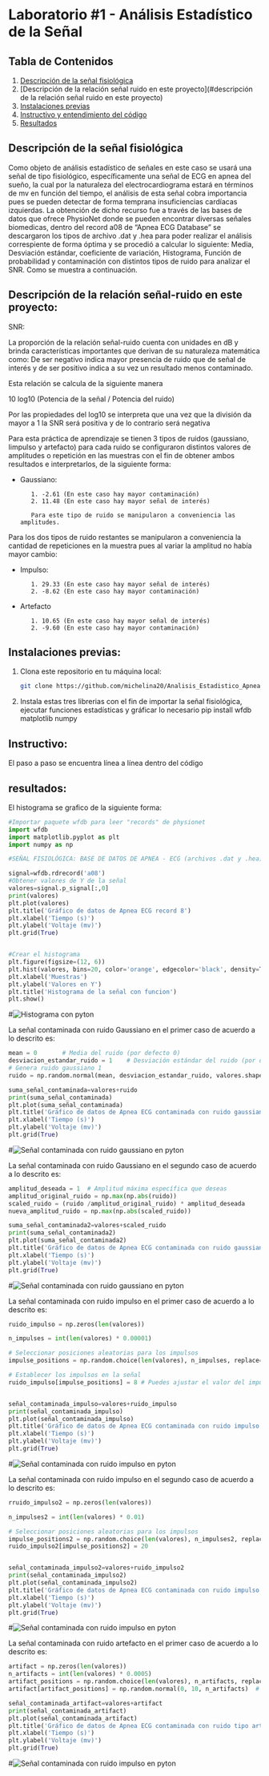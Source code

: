 # Laboratorio #1 - Análisis Estadístico de la Señal

## Tabla de Contenidos
1. [Descripción de la señal fisiológica](#descripción)
2. [Descripción de la relación señal ruido en este proyecto](#descripción de la relación señal ruido en este proyecto)
3. [Instalaciones previas](#instalación)
4. [Instructivo y entendimiento del código](#instructivo)
5. [Resultados](#resultados)



## Descripción de la señal fisiológica

Como objeto  de análisis estadístico de señales en este caso se usará una señal de tipo fisiológico, específicamente una señal de ECG en apnea del sueño, la cual por la naturaleza del electrocardiograma estará en términos de mv en función del tiempo, el análisis de esta señal cobra importancia pues se pueden detectar de forma temprana insuficiencias cardíacas izquierdas. La obtención de dicho recurso fue a través de  las bases de datos que ofrece PhysioNet donde se pueden encontrar diversas señales biomedicas, dentro del record a08 de “Apnea ECG Database” se descargaron los tipos de archivo .dat y .hea para poder realizar el análisis correspiente de forma óptima y se procedió a calcular lo siguiente: Media, Desviación estándar, coeficiente de variación, Histograma, Función de probabilidad y contaminación con distintos tipos de ruido para analizar el SNR. Como se muestra a continuación.

## Descripción de la relación señal-ruido en este proyecto:

SNR: 

La proporción de la relación señal-ruido cuenta con unidades en dB y brinda características importantes que derivan de su naturaleza matemática como: De ser negativo indica mayor presencia de ruido que de señal de interés y de ser positivo indica a su vez un resultado menos contaminado. 

Esta relación se calcula de la siguiente manera 

10 log10 (Potencia de la señal / Potencia del ruido)

Por las propiedades del log10 se interpreta que una vez que la división da mayor a 1 la SNR será positiva y de lo contrario será negativa

Para esta práctica de aprendizaje se tienen 3 tipos de ruidos (gaussiano, Iimpulso y artefacto) para cada ruido se configuraron distintos valores de amplitudes o repetición en las muestras con el fin de obtener ambos resultados e interpretarlos, de la siguiente forma: 

* Gaussiano: 

         1. -2.61 (En este caso hay mayor contaminación)
         2. 11.48 (En este caso hay mayor señal de interés)

         Para este tipo de ruido se manipularon a conveniencia las amplitudes. 

Para los dos tipos de ruido restantes se manipularon a conveniencia la cantidad de repeticiones en la muestra pues al variar la amplitud no había mayor cambio:

* Impulso:

         1. 29.33 (En este caso hay mayor señal de interés)
         2. -8.62 (En este caso hay mayor contaminación)

* Artefacto 

         1. 10.65 (En este caso hay mayor señal de interés)
         2. -9.60 (En este caso hay mayor contaminación)


## Instalaciones previas:

1. Clona este repositorio en tu máquina local:

   ```bash
   git clone https://github.com/michelina20/Analisis_Estadistico_Apnea_ECG.git

2. Instala estas tres librerias con el fin de importar la señal fisiológica, ejecutar funciones estadísticas y gráficar lo necesario
   pip install wfdb matplotlib numpy


## Instructivo:

El paso a paso se encuentra línea a línea dentro del código

## resultados:

El histograma se grafico de la siguiente forma:
```python
#Importar paquete wfdb para leer "records" de physionet
import wfdb
import matplotlib.pyplot as plt 
import numpy as np

#SEÑAL FISIOLÓGICA: BASE DE DATOS DE APNEA - ECG (archivos .dat y .hea)

signal=wfdb.rdrecord('a08')
#Obtener valores de Y de la señal 
valores=signal.p_signal[:,0]
print(valores)
plt.plot(valores)
plt.title('Gráfico de datos de Apnea ECG record 8')
plt.xlabel('Tiempo (s)')
plt.ylabel('Voltaje (mv)')
plt.grid(True)


#Crear el histograma
plt.figure(figsize=(12, 6))
plt.hist(valores, bins=20, color='orange', edgecolor='black', density=True)
plt.xlabel('Muestras')
plt.ylabel('Valores en Y')
plt.title('Histograma de la señal con funcion')
plt.show()

```

#![Histograma con pyton](histogramaaa.png)


La señal contaminada con ruido Gaussiano en el primer caso de acuerdo a lo descrito es:

```python
mean = 0       # Media del ruido (por defecto 0)
desviacion_estandar_ruido = 1    # Desviación estándar del ruido (por defecto 1)
# Genera ruido gaussiano 1
ruido = np.random.normal(mean, desviacion_estandar_ruido, valores.shape)

suma_señal_contaminada=valores+ruido
print(suma_señal_contaminada)
plt.plot(suma_señal_contaminada)
plt.title('Gráfico de datos de Apnea ECG contaminada con ruido gaussiano')
plt.xlabel('Tiempo (s)')
plt.ylabel('Voltaje (mv)')
plt.grid(True)

```

#![Señal contaminada con ruido gaussiano en pyton](señalconruio_gauss1.png)

La señal contaminada con ruido Gaussiano en el segundo caso de acuerdo a lo descrito es:

```python
amplitud_deseada = 1  # Amplitud máxima específica que deseas
amplitud_original_ruido = np.max(np.abs(ruido))
scaled_ruido = (ruido /amplitud_original_ruido) * amplitud_deseada
nueva_amplitud_ruido = np.max(np.abs(scaled_ruido))

suma_señal_contaminada2=valores+scaled_ruido
print(suma_señal_contaminada2)
plt.plot(suma_señal_contaminada2)
plt.title('Gráfico de datos de Apnea ECG contaminada con ruido gaussiano')
plt.xlabel('Tiempo (s)')
plt.ylabel('Voltaje (mv)')
plt.grid(True)


```

#![Señal contaminada con ruido gaussiano en pyton](señalconruio_gauss1.png)

La señal contaminada con ruido impulso en el primer caso de acuerdo a lo descrito es:

```python
ruido_impulso = np.zeros(len(valores))

n_impulses = int(len(valores) * 0.00001)

# Seleccionar posiciones aleatorias para los impulsos
impulse_positions = np.random.choice(len(valores), n_impulses, replace=False)

# Establecer los impulsos en la señal
ruido_impulso[impulse_positions] = 8 # Puedes ajustar el valor del impulso según sea necesario


señal_contaminada_impulso=valores+ruido_impulso
print(señal_contaminada_impulso)
plt.plot(señal_contaminada_impulso)
plt.title('Gráfico de datos de Apnea ECG contaminada con ruido impulso')
plt.xlabel('Tiempo (s)')
plt.ylabel('Voltaje (mv)')
plt.grid(True)

```
#![Señal contaminada con ruido impulso en pyton](señalconruidoimp.png)


La señal contaminada con ruido impulso en el segundo caso de acuerdo a lo descrito es:

```python
rruido_impulso2 = np.zeros(len(valores))

n_impulses2 = int(len(valores) * 0.01)

# Seleccionar posiciones aleatorias para los impulsos
impulse_positions2 = np.random.choice(len(valores), n_impulses2, replace=False)
ruido_impulso2[impulse_positions2] = 20


señal_contaminada_impulso2=valores+ruido_impulso2
print(señal_contaminada_impulso2)
plt.plot(señal_contaminada_impulso2)
plt.title('Gráfico de datos de Apnea ECG contaminada con ruido impulso 2')
plt.xlabel('Tiempo (s)')
plt.ylabel('Voltaje (mv)')
plt.grid(True)

```
#![Señal contaminada con ruido impulso en pyton](señalconruidoimp2.png)




La señal contaminada con ruido artefacto en el primer caso de acuerdo a lo descrito es:

```python
artifact = np.zeros(len(valores))
n_artifacts = int(len(valores) * 0.0005)
artifact_positions = np.random.choice(len(valores), n_artifacts, replace=False)
artifact[artifact_positions] = np.random.normal(0, 10, n_artifacts)  # Artefactos aleatorios grandes

señal_contaminada_artifact=valores+artifact
print(señal_contaminada_artifact)
plt.plot(señal_contaminada_artifact)
plt.title('Gráfico de datos de Apnea ECG contaminada con ruido tipo artefacto')
plt.xlabel('Tiempo (s)')
plt.ylabel('Voltaje (mv)')
plt.grid(True)
```
#![Señal contaminada con ruido impulso en pyton](señalconruidoarte1.png)

